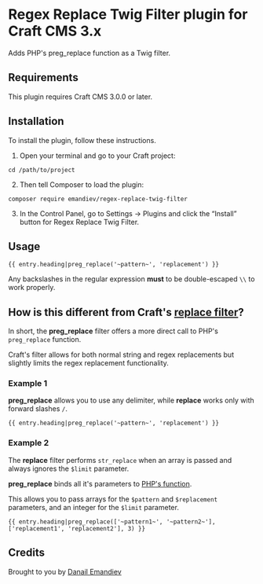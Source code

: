 # Regex Replace Twig Filter plugin for Craft CMS 3.x

Adds PHP's preg_replace function as a Twig filter.

## Requirements

This plugin requires Craft CMS 3.0.0 or later.

## Installation

To install the plugin, follow these instructions.

1. Open your terminal and go to your Craft project:

```
cd /path/to/project
```

2. Then tell Composer to load the plugin:

```
composer require emandiev/regex-replace-twig-filter
```

3. In the Control Panel, go to Settings → Plugins and click the “Install” button for Regex Replace Twig Filter.

## Usage

```
{{ entry.heading|preg_replace('~pattern~', 'replacement') }}
```

Any backslashes in the regular expression **must** to be double-escaped ```\\``` to work properly.

## How is this different from Craft's [replace filter](https://docs.craftcms.com/v3/dev/filters.html#replace)?

In short, the **preg_replace** filter offers a more direct call to PHP's ```preg_replace``` function.

Craft's filter allows for both normal string and regex replacements but slightly limits the regex replacement functionality.

### Example 1

**preg_replace** allows you to use any delimiter, while **replace** works only with forward slashes ```/```.

```
{{ entry.heading|preg_replace('~pattern~', 'replacement') }}
```

### Example 2

The **replace** filter performs ```str_replace``` when an array is passed and always ignores the ```$limit``` parameter.

**preg_replace** binds all it's parameters to [PHP's function](https://www.php.net/manual/en/function.preg-replace.php).

This allows you to pass arrays for the ```$pattern``` and ```$replacement``` parameters, and an integer for the ```$limit``` parameter.

```
{{ entry.heading|preg_replace(['~pattern1~', '~pattern2~'], ['replacement1', 'replacement2'], 3) }}
```

## Credits

Brought to you by [Danail Emandiev](https://emandiev.com/)